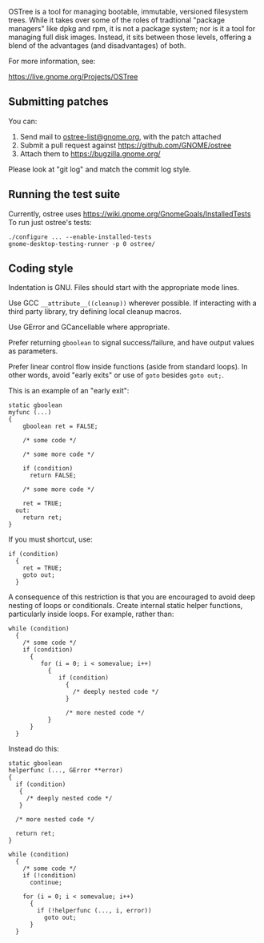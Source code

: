 OSTree is a tool for managing bootable, immutable, versioned
filesystem trees. While it takes over some of the roles of tradtional
"package managers" like dpkg and rpm, it is not a package system; nor
is it a tool for managing full disk images. Instead, it sits between
those levels, offering a blend of the advantages (and disadvantages)
of both.

For more information, see:

https://live.gnome.org/Projects/OSTree

Submitting patches
------------------

You can:

 1. Send mail to ostree-list@gnome.org, with the patch attached
 1. Submit a pull request against https://github.com/GNOME/ostree
 1. Attach them to https://bugzilla.gnome.org/

Please look at "git log" and match the commit log style.


Running the test suite
----------------------

Currently, ostree uses https://wiki.gnome.org/GnomeGoals/InstalledTests
To run just ostree's tests:

    ./configure ... --enable-installed-tests
    gnome-desktop-testing-runner -p 0 ostree/


Coding style
------------

Indentation is GNU.  Files should start with the appropriate mode lines.

Use GCC `__attribute__((cleanup))` wherever possible.  If interacting
with a third party library, try defining local cleanup macros.

Use GError and GCancellable where appropriate.

Prefer returning `gboolean` to signal success/failure, and have output
values as parameters.

Prefer linear control flow inside functions (aside from standard
loops).  In other words, avoid "early exits" or use of `goto` besides
`goto out;`.

This is an example of an "early exit":

    static gboolean
    myfunc (...)
    {
        gboolean ret = FALSE;
    
        /* some code */
    
        /* some more code */
    
        if (condition)
          return FALSE;
    
        /* some more code */
    
        ret = TRUE;
      out:
        return ret;
    }

If you must shortcut, use:

    if (condition)
      {
        ret = TRUE;
        goto out;
      }

A consequence of this restriction is that you are encouraged to avoid
deep nesting of loops or conditionals.  Create internal static helper
functions, particularly inside loops.  For example, rather than:

    while (condition)
      {
        /* some code */
        if (condition)
          {
             for (i = 0; i < somevalue; i++)
               {
                  if (condition)
                    {
                      /* deeply nested code */
                    }
    
                    /* more nested code */
               }
          }
      }

Instead do this:
    
    static gboolean
    helperfunc (..., GError **error)
    {
      if (condition)
       {
         /* deeply nested code */
       }
    
      /* more nested code */
    
      return ret;
    }
    
    while (condition)
      {
        /* some code */
        if (!condition)
          continue;
    
        for (i = 0; i < somevalue; i++)
          {
            if (!helperfunc (..., i, error))
              goto out;
          }
      }
    
